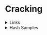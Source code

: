 # Cracking

<details>

<summary>Links</summary>

[https://crackstation.net/](https://crackstation.net/)

[https://md5hashing.net/hash/md5/](https://md5hashing.net/hash/md5/)

[https://docs.metasploit.com/docs/using-metasploit/intermediate/hashes-and-password-cracking.html](https://docs.metasploit.com/docs/using-metasploit/intermediate/hashes-and-password-cracking.html)

[https://www.nitrxgen.net/md5db/](https://www.nitrxgen.net/md5db/)

[https://www.url-encode-decode.com/](https://www.url-encode-decode.com/)

[https://gchq.github.io/CyberChef/](https://gchq.github.io/CyberChef/)

[https://0xrick.github.io/lists/stego/](https://0xrick.github.io/lists/stego/)

</details>

<details>

<summary>Hash Samples</summary>

[https://hashcat.net/wiki/doku.php?id=example\_hashes](https://hashcat.net/wiki/doku.php?id=example_hashes)

[https://pentestmonkey.net/cheat-sheet/john-the-ripper-hash-formats](https://pentestmonkey.net/cheat-sheet/john-the-ripper-hash-formats)

[https://openwall.info/wiki/john/sample-hashes](https://openwall.info/wiki/john/sample-hashes)

</details>
